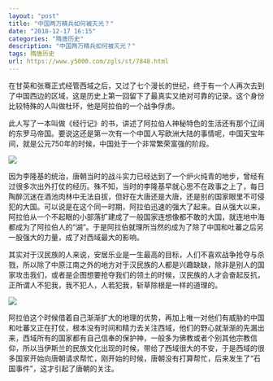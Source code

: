 ```yaml
---
layout: "post"
title: "中国两万精兵如何被灭光？"
date: "2018-12-17 16:15"
categories: "隋唐历史"
description: "中国两万精兵如何被灭光？"
tags: 隋唐历史
url: https://www.y5000.com/zgls/st/7848.html
---
```






在甘英和张骞正式经管西域之后，又过了七个漫长的世纪，终于有一个人再次去到了中国西边的区域，这是历史上第一回留下了最真实又绝对可靠的记录。这个身份比较特殊的人叫做杜环，他是阿拉伯的一个战争俘虏。

此人写了一本叫做《经行记》的书，讲述了阿拉伯人神秘特色的生活还有那个辽阔的东罗马帝国。要说这还是第一次有一个中国人写欧洲大陆的事情呢，中国天宝年间，就是公元750年的时候，中国处于一个非常繁荣富强的阶段。

![](https://img.y5000.com/uploads/allimg/161220/1A1594941-0.jpg)

因为李隆基的统治，唐朝当时的战斗实力已经达到了一个炉火纯青的地步，曾经有过很多次出外打仗的经历。殊不知，当时的李隆基早就心思不在政事之上了，每日陶醉沉迷在酒池肉林中无法自拔，但好在大唐还是大唐，还是别的国家眼里不可侵犯的大国。可以说是在这个同一时期，阿拉伯迅速的强大了起来。自从强大以来，阿拉伯从一个不起眼的小部落扩建成了一般国家连想像都不敢的大国，就连地中海都成为了阿拉伯人的“湖”。于是阿拉伯就理所当然的成为了除了中国和吐蕃之后另一股强大的力量，成了对西域最大的影响。

其实对于汉民族的人来说，安居乐业是一生最高的目标，人们不喜欢战争抢夺与杀戮，所以除了中原江南之外的地方对于汉民族的人都是兴趣缺缺，除非是别人的国家攻击我们，或者是企图想要抢夺我们的领土的时候，汉民族的人才会奋起反抗，正所谓人不犯我，我不犯人，人若犯我，斩草除根是一样的道理的。

![](https://img.y5000.com/uploads/allimg/161220/1A1595C7-1.jpg)

阿拉伯这个时候借着自己渐渐扩大的地理的优势，再加上唯一对他们有威胁的中国和吐蕃又正在打仗，根本没有时间和精力去关注西域，他们的野心就渐渐的先漏出来，西域所有的国家都有自己信奉的保护神，一般多为佛教或者个别其他宗教信仰，所以当伊斯兰的民族文化出现的时候，带给了西域很大的不安，于是西域的很多国家开始向唐朝请求帮忙，刚开始的时候，唐朝没有打算帮忙，后来发生了“石国事件”，这才引起了唐朝的关注。
